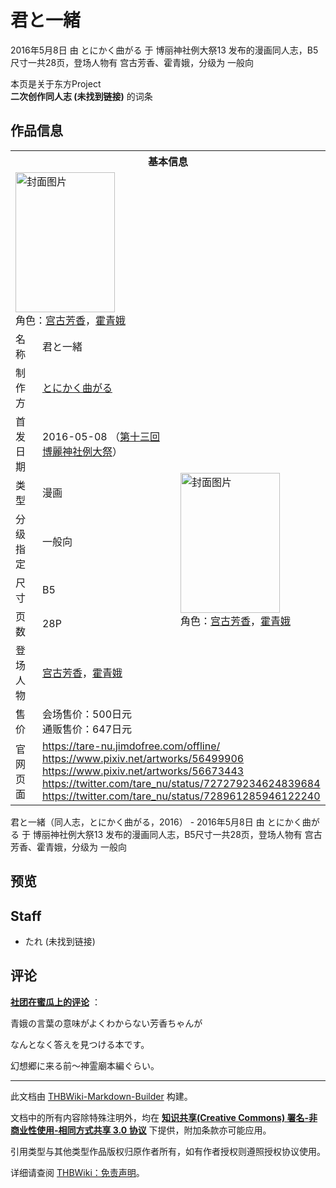 # 君と一緒

<!-- source html: G:\repos\THBWiki-Markdown-Builder\THBWikiMarkdown\Temp\main\f\f1\ns0%3A%E5%90%9B%E3%81%A8%E4%B8%80%E7%B7%92.html -->

2016年5月8日 由 とにかく曲がる 于 博丽神社例大祭13 发布的漫画同人志，B5尺寸一共28页，登场人物有 宫古芳香、霍青娥，分级为 一般向

本页是关于东方Project  
 **二次创作同人志 (未找到链接)** 的词条
## 作品信息

<table><tbody><tr><th colspan="3">基本信息</th></tr><tr><td class="cover-artwork-mobile" colspan="2"><a href="./文件-君と一緒封面.jpg.md" class="image" title="封面图片"><img alt="封面图片" src="https://upload.thwiki.cc/thumb/1/11/%E5%90%9B%E3%81%A8%E4%B8%80%E7%B7%92%E5%B0%81%E9%9D%A2.jpg/159px-%E5%90%9B%E3%81%A8%E4%B8%80%E7%B7%92%E5%B0%81%E9%9D%A2.jpg" decoding="async" loading="lazy" width="159" height="224" srcset="https://upload.thwiki.cc/thumb/1/11/%E5%90%9B%E3%81%A8%E4%B8%80%E7%B7%92%E5%B0%81%E9%9D%A2.jpg/238px-%E5%90%9B%E3%81%A8%E4%B8%80%E7%B7%92%E5%B0%81%E9%9D%A2.jpg 1.5x, https://upload.thwiki.cc/thumb/1/11/%E5%90%9B%E3%81%A8%E4%B8%80%E7%B7%92%E5%B0%81%E9%9D%A2.jpg/317px-%E5%90%9B%E3%81%A8%E4%B8%80%E7%B7%92%E5%B0%81%E9%9D%A2.jpg 2x" data-file-width="828" data-file-height="1169"></a><div class="cover-char">角色：<a href="./宫古芳香.md" title="宫古芳香">宫古芳香</a>，<a href="./霍青娥.md" title="霍青娥">霍青娥</a></div></td>
</tr><tr><td class="label">名称</td><td colspan="2"> 君と一緒 </td></tr><tr><td class="label">制作方</td><td><a href="./とにかく曲がる.md" title="とにかく曲がる">とにかく曲がる</a></td><td class="cover-artwork" rowspan="8" style="min-width:224px;"><a href="./文件-君と一緒封面.jpg.md" class="image" title="封面图片"><img alt="封面图片" src="https://upload.thwiki.cc/thumb/1/11/%E5%90%9B%E3%81%A8%E4%B8%80%E7%B7%92%E5%B0%81%E9%9D%A2.jpg/159px-%E5%90%9B%E3%81%A8%E4%B8%80%E7%B7%92%E5%B0%81%E9%9D%A2.jpg" decoding="async" loading="lazy" width="159" height="224" srcset="https://upload.thwiki.cc/thumb/1/11/%E5%90%9B%E3%81%A8%E4%B8%80%E7%B7%92%E5%B0%81%E9%9D%A2.jpg/238px-%E5%90%9B%E3%81%A8%E4%B8%80%E7%B7%92%E5%B0%81%E9%9D%A2.jpg 1.5x, https://upload.thwiki.cc/thumb/1/11/%E5%90%9B%E3%81%A8%E4%B8%80%E7%B7%92%E5%B0%81%E9%9D%A2.jpg/317px-%E5%90%9B%E3%81%A8%E4%B8%80%E7%B7%92%E5%B0%81%E9%9D%A2.jpg 2x" data-file-width="828" data-file-height="1169"></a><div class="cover-char">角色：<a href="./宫古芳香.md" title="宫古芳香">宫古芳香</a>，<a href="./霍青娥.md" title="霍青娥">霍青娥</a></div></td>
</tr><tr><td class="label">首发日期</td><td>2016-05-08&#160;（<a href="/展会作品列表?e=%E5%8D%9A%E4%B8%BD%E7%A5%9E%E7%A4%BE%E4%BE%8B%E5%A4%A7%E7%A5%AD%2313">第十三回 博麗神社例大祭</a>）</td></tr><tr><td class="label">类型</td><td>漫画</td></tr><tr><td class="label">分级指定</td><td>一般向</td></tr><tr><td class="label">尺寸</td><td>B5</td></tr><tr><td class="label">页数</td><td>28P</td></tr><tr><td class="label">登场人物</td><td><a href="./宫古芳香.md" title="宫古芳香">宫古芳香</a>，<a href="./霍青娥.md" title="霍青娥">霍青娥</a></td></tr><tr><td class="label">售价</td><td>会场售价：500日元<br>通贩售价：647日元</td></tr>
<tr><td class="label">官网页面</td><td colspan="2"><a rel="nofollow" class="external free" href="https://tare-nu.jimdofree.com/offline/">https://tare-nu.jimdofree.com/offline/</a><br><a rel="nofollow" class="external free" href="https://www.pixiv.net/artworks/56499906">https://www.pixiv.net/artworks/56499906</a><br><a rel="nofollow" class="external free" href="https://www.pixiv.net/artworks/56673443">https://www.pixiv.net/artworks/56673443</a><br><a rel="nofollow" class="external free" href="https://twitter.com/tare_nu/status/727279234624839684">https://twitter.com/tare_nu/status/727279234624839684</a><br><a rel="nofollow" class="external free" href="https://twitter.com/tare_nu/status/728961285946122240">https://twitter.com/tare_nu/status/728961285946122240</a></td></tr></tbody></table>

君と一緒（同人志，とにかく曲がる，2016） - 2016年5月8日 由 とにかく曲がる 于 博丽神社例大祭13 发布的漫画同人志，B5尺寸一共28页，登场人物有 宫古芳香、霍青娥，分级为 一般向
## 预览
## Staff
- たれ (未找到链接)

## 评论

  
 **[社团在蜜瓜上的评论](https://www.melonbooks.co.jp/detail/detail.php?product_id=162939)** ：  

青娥の言葉の意味がよくわからない芳香ちゃんが  

なんとなく答えを見つける本です。  

幻想郷に来る前～神霊廟本編ぐらい。
  


  
  

  





---

此文档由 [THBWiki-Markdown-Builder](https://github.com/Delsin-Yu/THBWiki-Markdown-Builder) 构建。

文档中的所有内容除特殊注明外，均在 [**知识共享(Creative Commons) 署名-非商业性使用-相同方式共享 3.0 协议**](https://creativecommons.org/licenses/by-sa/3.0/deed.zh-hans) 下提供，附加条款亦可能应用。

引用类型与其他类型作品版权归原作者所有，如有作者授权则遵照授权协议使用。

详细请查阅 [THBWiki：免责声明](https://thbwiki.cc/THBWiki:%E5%85%8D%E8%B4%A3%E5%A3%B0%E6%98%8E)。

